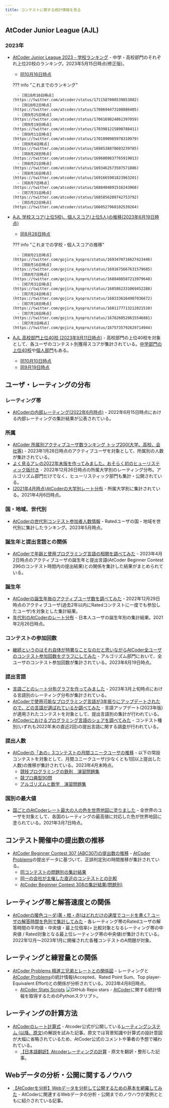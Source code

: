 ```yaml
---
title: コンテストに関する統計情報を見る
---
```


## AtCoder Junior League (AJL)

### 2023年

- [AtCoder Junior League 2023 - 学校ランキング](https://twitter.com/atcoder/status/1658033672879235075) - 中学・高校部門のそれぞれ上位20校のランキング。2023年5月15日時点(修正版)。
    - [同10月16日時点](https://twitter.com/atcoder/status/1713793122206175428)

    ??? info "これまでのランキング"

        - [同10月10日時点](https://twitter.com/atcoder/status/1711587000539853082)
        - [同10月2日時点](https://twitter.com/atcoder/status/1708694473100886405)
        - [同9月25日時点](https://twitter.com/atcoder/status/1706169824861397059)
        - [同9月19日時点](https://twitter.com/atcoder/status/1703981215890788411)
        - [同9月11日時点](https://twitter.com/atcoder/status/1701090985978310979)
        - [同9月4日時点](https://twitter.com/atcoder/status/1698538878603239785)
        - [同8月28日時点](https://twitter.com/atcoder/status/1696009837765919013)
        - [同8月21日時点](https://twitter.com/atcoder/status/1693462573507571886)
        - [同8月16日時点](https://twitter.com/atcoder/status/1691665901823963201)
        - [同8月7日時点](https://twitter.com/atcoder/status/1688404891516243968)
        - [同7月31日時点](https://twitter.com/atcoder/status/1685856209742753792)
        - [同5月22日時点](https://twitter.com/atcoder/status/1660527968102539264)

- [AJL 学校スコア(上位5校)、個人スコア(上位5人)の推移(2023年6月19日時点)](https://twitter.com/gojira_kyopro/status/1670634706545836032)
    - [同8月28日時点](https://twitter.com/gojira_kyopro/status/1696083230800433478)

    ??? info "これまでの学校・個人スコアの推移"

        - [同8月21日時点](https://twitter.com/gojira_kyopro/status/1693470716627423446)
        - [同8月16日時点](https://twitter.com/gojira_kyopro/status/1691675667631579605)
        - [同8月7日時点](https://twitter.com/gojira_kyopro/status/1688408587213979648)
        - [同7月31日時点](https://twitter.com/gojira_kyopro/status/1685862331069452288)
        - [同7月24日時点](https://twitter.com/gojira_kyopro/status/1683336164907036672)
        - [同7月18日時点](https://twitter.com/gojira_kyopro/status/1681177713212821510)
        - [同7月10日時点](https://twitter.com/gojira_kyopro/status/1678260520615546881)
        - [同7月3日時点](https://twitter.com/gojira_kyopro/status/1675735792629714944)

- [AJL 高校部門上位40校 (2023年9月11日時点)](https://twitter.com/kiri8128/status/1701251352075075616) - 高校部門の上位40校を対象として、各ユーザのコンテスト別獲得スコアが集計されている。[中学部門の上位40校](https://twitter.com/kiri8128/status/1701251566312022247)や[個人部門](https://twitter.com/kiri8128/status/1701252177392762975)もある。
    - [同10月10日時点](https://twitter.com/kiri8128/status/1711744359920812511)
    - [同9月19日時点](https://twitter.com/kiri8128/status/1704120665950056450)

## ユーザ・レーティングの分布

### レーティング帯

- [AtCoderの内部レーティング(2022年6月時点)](https://twitter.com/chokudai/status/1536919432705888256) - 2022年6月15日時点における内部レーティングの集計結果が公表されている。

### 所属

- [AtCoder 所属別アクティブユーザ数ランキング トップ200(大学、高校、会社等)](https://qiita.com/nabata/items/864e06a52de88123daaa) - 2023年1月28日時点のアクティブユーザを対象として、所属別の人数が集計されている。
- [よく見るアレの2022年末版を作ってみました。おそらく初のヒューリスティック版付き](https://twitter.com/ToastUz/status/1607382171123343360) - 2022年12月26日時点の所属大学別のレーティング分布。アルゴリズム部門だけでなく、ヒューリスティック部門も集計・公開されている。
- [(2021年4月時点)AtCoderの大学別レート分布](https://saba-kpr.hatenablog.com/entry/2021/04/06/125306) - 所属大学別に集計されている。2021年4月6日時点。

### 国・地域、世代別

- [AtCoderの世代別コンテスト参加者人数情報](https://twitter.com/atcoder/status/1655806548369870848) - Ratedユーザの国・地域を世代別に集計したランキング。2023年5月時点。

### 誕生年と提出言語との関係

- [AtCoderで年齢と使用プログラミング言語の相関を調べてみた](https://qiita.com/nabata/items/7c15a47f6a5caecadcc9) - 2023年4月2日時点のアクティブユーザの誕生年と提出言語(AtCoder Beginner Contest 296のコンテスト時間内の提出結果)との関係を集計した結果がまとめられている。

### 誕生年

- [AtCoderの誕生年毎のアクティブユーザ数を調べてみた](https://qiita.com/nabata/items/75407e48c7ca8de8a4a4) - 2022年12月29日時点のアクティブユーザ(過去2年以内にRatedコンテストに一度でも参加したユーザ)を対象とした集計結果。
- [年代別のAtCoderのレート分布](https://twitter.com/saba_kpr/status/1365221656818446339) - 日本人ユーザの誕生年別の集計結果。2021年2月26日時点。

### コンテストの参加回数

- [継続というのはそれ自体が特異なことなのだと思いながらAtCoder全ユーザのコンテスト参加回数をグラフにしてみた](https://qiita.com/nabata/items/322c30ad3b827b1b508c) - アルゴリズム部門において、全ユーザのコンテスト参加回数が集計されている。2023年8月19日時点。

### 提出言語

- [言語ごとのレート分布グラフを作ってみました](https://twitter.com/ToastUz/status/1633050067560189954) - 2023年3月上旬時点における言語別のレーティング分布が集計されている。
- [AtCoderで使用可能なプログラミング言語が3年振りにアップデートされたので、どの言語が選ばれているか調べてみた](https://qiita.com/nabata/items/789a01effaceeeb570a7) - 言語アップデート(2023年版)が適用されたコンテストを対象として、提出言語別の集計が行われている。
- [AtCoderにおけるプログラミング言語のシェアを調べてみた](https://qiita.com/nabata/items/1f9c0543fad5c6106d19) - コンテスト種別(いずれも2022年末の直近2回)の提出言語に関する調査が行われている。

### 提出人数

- [AtCoderの「あの」3コンテストの月間ユニークユーザの推移](https://twitter.com/ToastUz/status/1659861468043706368) - 以下の常設コンテストを対象として、月間ユニークユーザ(少なくとも1回以上提出した人数)の推移が集計されている。2023年4月末時点。
    - [競技プログラミングの鉄則　演習問題集](https://atcoder.jp/contests/tessoku-book)
    - [競プロ典型90問](https://atcoder.jp/contests/typical90)
    - [アルゴリズムと数学　演習問題集](https://atcoder.jp/contests/math-and-algorithm)

### 国別の最大値

- [国ごとのAtCoderレート最大の人の色を世界地図に塗りました](https://twitter.com/gojira_kyopro/status/1368246952773644291) - 全世界のユーザを対象として、各国のレーティングの最高値に対応した色が世界地図に塗られている。2021年3月7日時点。

## コンテスト開催中の提出数の推移

- [AtCoder Beginner Contest 307 (ABC307)の提出数の推移](https://twitter.com/ToastUz/status/1672648317359263745) - [AtCoder Problems](https://kenkoooo.com/atcoder/)の提出データに基づいて、正誤判定別の時間推移が集計されている。
    - [同コンテストの問題別の集計結果](https://twitter.com/ToastUz/status/1672770004092338177)
    - [同一の会社が主催した直近のコンテストとの比較](https://twitter.com/ToastUz/status/1672777023637561344)
    - [AtCoder Beginner Contest 308の集計結果(問題別)](https://twitter.com/ToastUz/status/1675429379026067456)

## レーティング帯と解答速度との関係

- [AtCoderの暖色コーダ(黄・橙・赤)はどれだけの速度でコードを書く? ユーザの解答時間を色別で集計してみた](https://qiita.com/nabata/items/25631d3d1e43f4d9e31f) - 各レーティング帯のRatedユーザの解答時間の平均値・中央値・最上位倍率(= 比較対象となるレーティング帯の中央値 / Rated対象となる最上位レーティング帯の中央値)が集計されている。2022年12月〜2023年1月に開催された各種コンテストのA問題が対象。

## レーティングと練習量との関係

- [AtCoder Problems 精進三兄弟とレートとの関係図](https://twitter.com/ToastUz/status/1644570880968916993) - レーティングと[AtCoder Problems](https://kenkoooo.com/atcoder/)の統計情報(Accepted、Rated Point Sum、Top player-Equivalent Effort)との関係が分析されている。2023年4月8日時点。
    - [AtCoder Stats Scripts](https://github.com/toast-uz/atcoder_stats) ![GitHub Repo stars](https://img.shields.io/github/stars/toast-uz/atcoder_stats?style=plastic) - [AtCoder](https://atcoder.jp/)に関する統計情報を取得するためのPythonスクリプト。

## レーティングの計算方法

- [AtCoderのレート計算式](https://qiita.com/anqooqie/items/92005e337a0d2569bdbd) - Atcoder公式が公開している[レーティングシステム (以降、原文)](https://www.dropbox.com/sh/zpgcogxmmu84rr8/AADcw6o7M9tJFDgtpqEQQ46Ua?dl=0&preview=rating.pdf)の解説を試みた記事。原文では背景知識や計算式の設計意図が大幅に省略されているため、AtCoder公式のコメントや筆者の予想で補われている。
    - [【日本語翻訳】Atcoderレーティングの計算](https://qiita.com/karutetto332/items/42c5d710de0b0545cd57) - 原文を翻訳・整形した記事。

## Webデータの分析・公開に関するノウハウ

- [【AtCoderを分析】Webデータを分析して公開するための基本を網羅してみた](https://qiita.com/toast-uz/items/a0d9bfb64b9d85d3aa4f) - AtCoderに関連するWebデータの分析・公開までのノウハウが実例とともに紹介されている記事。
